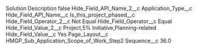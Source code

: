 <?xml version="1.0" encoding="UTF-8"?>
<CustomMetadata xmlns="http://soap.sforce.com/2006/04/metadata" xmlns:xsi="http://www.w3.org/2001/XMLSchema-instance" xmlns:xsd="http://www.w3.org/2001/XMLSchema">
    <label>Solution Description</label>
    <protected>false</protected>
    <values>
        <field>Hide_Field_API_Name_2__c</field>
        <value xsi:type="xsd:string">Application_Type__c</value>
    </values>
    <values>
        <field>Hide_Field_API_Name__c</field>
        <value xsi:type="xsd:string">Is_this_project_phased__c</value>
    </values>
    <values>
        <field>Hide_Field_Operator_2__c</field>
        <value xsi:type="xsd:string">Not Equal</value>
    </values>
    <values>
        <field>Hide_Field_Operator__c</field>
        <value xsi:type="xsd:string">Equal</value>
    </values>
    <values>
        <field>Hide_Field_Value_2__c</field>
        <value xsi:type="xsd:string">Project,5% Initiative,Planning-related</value>
    </values>
    <values>
        <field>Hide_Field_Value__c</field>
        <value xsi:type="xsd:string">Yes</value>
    </values>
    <values>
        <field>Page_Layout__c</field>
        <value xsi:type="xsd:string">HMGP_Sub_Application_Scope_of_Work_Step2</value>
    </values>
    <values>
        <field>Sequence__c</field>
        <value xsi:type="xsd:double">36.0</value>
    </values>
</CustomMetadata>
